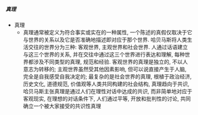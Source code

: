 ##### 真理
- 真理
	- 真理通常被定义为符合事实或实在的一种属性, 一个陈述的真假仅取决于它与世界的关系以及它是否准确地描述即对应于那个世界. 哈贝马斯将人类生活交往的世界分为三种: 客观世界, 主观世界和社会世界. 人通过话语建立与这三个世界的关系, 并在交往中通过这三个世界进行表达和理解, 每种世界都涉及不同类型的真理, 规范和经验. 客观世界的真理是独立的, 不以人意志为转移的; 主观世界虽然受其他因素影响, 但可以说直接产生于人脑, 完全是自我感受自我决定的; 最复杂的是社会世界的真理, 根植于政治经济, 历史文化, 道德规范, 价值观等人类共同构建的社会结构, 真理趋向于共识, 哈贝马斯主张真理是通过人们在理性对话中达成的共识, 而非简单地对应于客观现实, 在理想的对话条件下, 人们通过平等, 开放和批判性的讨论, 共同确立一个被大家接受的共识性真理

